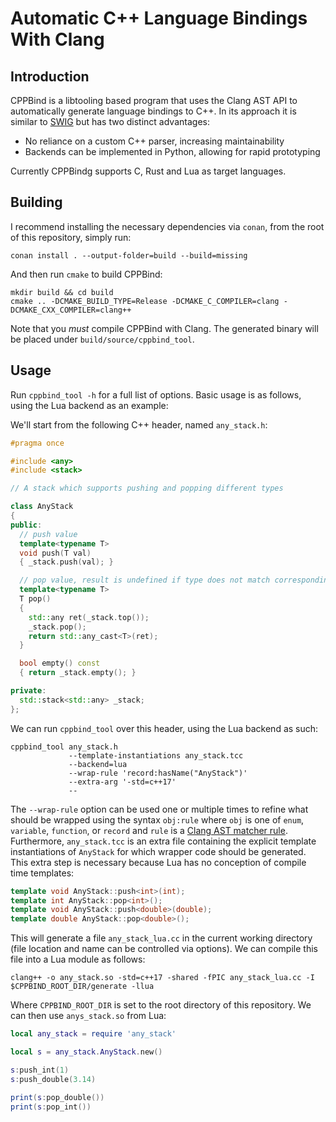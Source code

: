 # Automatic C++ Language Bindings With Clang

## Introduction

CPPBind is a libtooling based program that uses the Clang AST API to
automatically generate language bindings to C++. In its approach it is similar
to [SWIG](https://github.com/swig/swig) but has two distinct advantages:

* No reliance on a custom C++ parser, increasing maintainability
* Backends can be implemented in Python, allowing for rapid prototyping

Currently CPPBindg supports C, Rust and Lua as target languages.

## Building

I recommend installing the necessary dependencies via `conan`, from the root of
this repository, simply run:

```
conan install . --output-folder=build --build=missing
```

And then run `cmake` to build CPPBind:

```
mkdir build && cd build
cmake .. -DCMAKE_BUILD_TYPE=Release -DCMAKE_C_COMPILER=clang -DCMAKE_CXX_COMPILER=clang++
```

Note that you _must_ compile CPPBind with Clang. The generated binary will be
placed under `build/source/cppbind_tool`.

## Usage

Run `cppbind_tool -h` for a full list of options. Basic usage is as follows,
using the Lua backend as an example:

We'll start from the following C++ header, named `any_stack.h`:

```c++
#pragma once

#include <any>
#include <stack>

// A stack which supports pushing and popping different types

class AnyStack
{
public:
  // push value
  template<typename T>
  void push(T val)
  { _stack.push(val); }

  // pop value, result is undefined if type does not match corresponding push
  template<typename T>
  T pop()
  {
    std::any ret(_stack.top());
    _stack.pop();
    return std::any_cast<T>(ret);
  }

  bool empty() const
  { return _stack.empty(); }

private:
  std::stack<std::any> _stack;
};
```

We can run `cppbind_tool` over this header, using the Lua backend as such:

```
cppbind_tool any_stack.h
             --template-instantiations any_stack.tcc
             --backend=lua
             --wrap-rule 'record:hasName("AnyStack")'
             --extra-arg '-std=c++17'
             --
```

The `--wrap-rule` option can be used one or multiple times to refine what
should be wrapped using the syntax `obj:rule` where `obj` is one of `enum`,
`variable`, `function`, or `record` and `rule` is a [Clang AST matcher
rule](https://clang.llvm.org/docs/LibASTMatchersReference.html). Furthermore,
`any_stack.tcc` is an extra file containing the explicit template
instantiations of `AnyStack` for which wrapper code should be generated. This
extra step is necessary because Lua has no conception of compile time
templates:

```c++
template void AnyStack::push<int>(int);
template int AnyStack::pop<int>();
template void AnyStack::push<double>(double);
template double AnyStack::pop<double>();
```

This will generate a file `any_stack_lua.cc` in the current working directory
(file location and name can be controlled via options). We can compile this
file into a Lua module as follows:

```
clang++ -o any_stack.so -std=c++17 -shared -fPIC any_stack_lua.cc -I $CPPBIND_ROOT_DIR/generate -llua
```

Where `CPPBIND_ROOT_DIR` is set to the root directory of this repository. We
can then use `anys_stack.so` from Lua:

```lua
local any_stack = require 'any_stack'

local s = any_stack.AnyStack.new()

s:push_int(1)
s:push_double(3.14)

print(s:pop_double())
print(s:pop_int())
```
